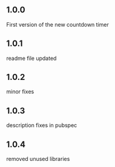 ## 1.0.0
First version of the new countdown timer

## 1.0.1
readme file updated

## 1.0.2
minor fixes

## 1.0.3
description fixes in pubspec

## 1.0.4
removed unused libraries
